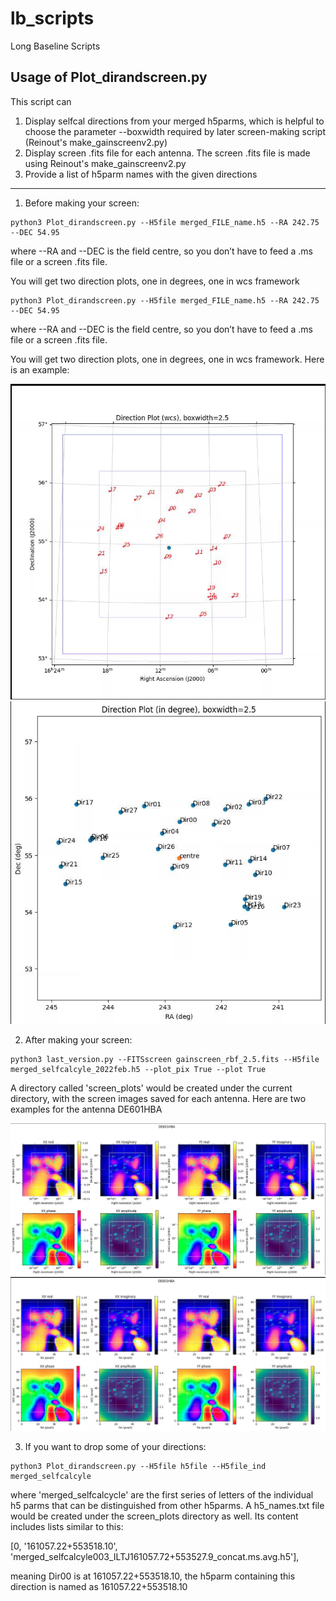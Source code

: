 # lb_scripts
Long Baseline Scripts

## Usage of Plot_dirandscreen.py 

This script can
1) Display selfcal directions from your merged h5parms, which is helpful to choose the parameter --boxwidth required by later screen-making script (Reinout's make_gainscreenv2.py)
2) Display screen .fits file for each antenna. The screen .fits file is made using Reinout's make_gainscreenv2.py
3) Provide a list of h5parm names with the given directions

---

1) Before making your screen:
```
python3 Plot_dirandscreen.py --H5file merged_FILE_name.h5 --RA 242.75 --DEC 54.95

```
where --RA and --DEC is the field centre, so you don’t have to feed a .ms file or a screen .fits file.

You will get two direction plots, one in degrees, one in wcs framework

```
python3 Plot_dirandscreen.py --H5file merged_FILE_name.h5 --RA 242.75 --DEC 54.95

```
where --RA and --DEC is the field centre, so you don’t have to feed a .ms file or a screen .fits file.

You will get two direction plots, one in degrees, one in wcs framework. Here is an example:


![Here is an example for Direction_plot_wcs.png:](examples/Direction_plot_wcs.png)
![Here is an example for Direction_plot_deg.png:](examples/Direction_plot_deg.png)

2) After making your screen:

```
python3 last_version.py --FITSscreen gainscreen_rbf_2.5.fits --H5file merged_selfcalcyle_2022feb.h5 --plot_pix True --plot True

```

A directory called 'screen_plots' would be created under the current directory, with the screen images saved for each antenna. Here are two examples for the antenna DE601HBA


![Here is an example for DE601HBA_screen_wcs.png:](examples/DE601HBA_screen_wcs.png)
![Here is an example for DE601HBA_screen.png:](examples/DE601HBA_screen.png)

3) If you want to drop some of your directions:


```
python3 Plot_dirandscreen.py --H5file h5file --H5file_ind merged_selfcalcyle

```

where 'merged_selfcalcycle' are the first series of letters of the individual h5 parms that can be distinguished from other h5parms. A h5_names.txt file would be created under the screen_plots directory as well. Its content includes lists similar to this:

[0, '161057.22+553518.10', 'merged_selfcalcyle003_ILTJ161057.72+553527.9_concat.ms.avg.h5'], 

meaning Dir00 is at 161057.22+553518.10, the h5parm containing this direction is named as 161057.22+553518.10


